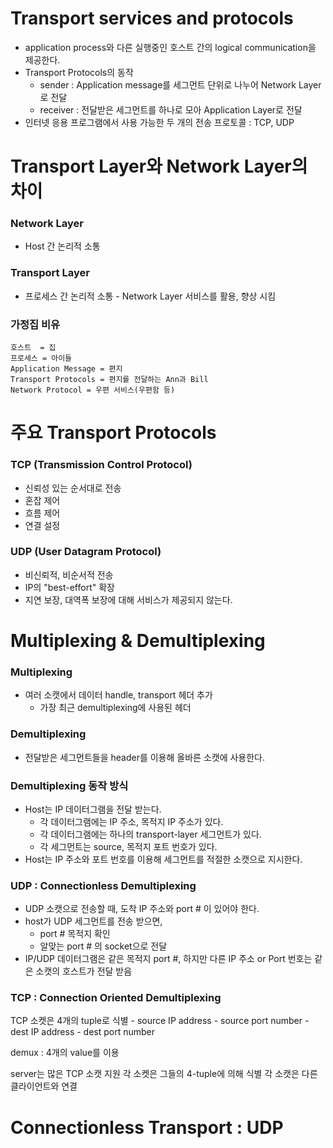 # Transport services and protocols
- application process와 다른 실행중인 호스트 간의 logical communication을 제공한다. 
- Transport Protocols의 동작
	- sender : Application message를 세그먼트 단위로 나누어 Network Layer로 전달
	- receiver : 전달받은 세그먼트를 하나로 모아 Application Layer로 전달
- 인터넷 응용 프로그램에서 사용 가능한 두 개의 전송 프로토콜 : TCP, UDP

# Transport Layer와 Network Layer의 차이
### Network Layer
- Host 간 논리적 소통
### Transport Layer
- 프로세스 간 논리적 소통 - Network Layer 서비스를 활용, 향상 시킴
### 가정집 비유
	호스트  = 집
	프로세스 = 아이들
	Application Message = 편지
	Transport Protocols = 편지를 전달하는 Ann과 Bill
	Network Protocol = 우편 서비스(우편함 등)

# 주요 Transport Protocols
### TCP (Transmission Control Protocol)
- 신뢰성 있는 순서대로 전송
- 혼잡 제어
- 흐름 제어
- 연결 설정
### UDP (User Datagram Protocol)
- 비신뢰적, 비순서적 전송
- IP의 "best-effort" 확장
- 지연 보장, 대역폭 보장에 대해 서비스가 제공되지 않는다.

# Multiplexing & Demultiplexing

### Multiplexing
- 여러 소캣에서 데이터 handle, transport 헤더 추가
	- 가장 최근 demultiplexing에 사용된 헤더
### Demultiplexing
- 전달받은 세그먼트들을 header를 이용해 올바른 소캣에 사용한다.

### Demultiplexing 동작 방식
- Host는 IP 데이터그램을 전달 받는다.
	- 각 데이터그램에는 IP 주소, 목적지 IP 주소가 있다.
	- 각 데이터그램에는 하나의 transport-layer 세그먼트가 있다.
	- 각 세그먼트는 source, 목적지 포트 번호가 있다.
- Host는 IP 주소와 포트 번호를 이용해 세그먼트를 적절한 소캣으로 지시한다.

### UDP : Connectionless Demultiplexing
- UDP 소캣으로 전송할 때, 도착 IP 주소와 port # 이 있어야 한다.
- host가 UDP 세그먼트를 전송 받으면,
	- port # 목적지 확인
	- 알맞는 port # 의 socket으로 전달
- IP/UDP 데이터그램은 같은 목적지 port #, 하지만 다른 IP 주소 or Port 번호는 같은 소캣의 호스트가 전달 받음

### TCP : Connection Oriented Demultiplexing
TCP 소켓은 4개의 tuple로 식별
	- source IP address
	- source port number
	- dest IP address
	- dest port number

demux : 4개의 value를 이용

server는 많은 TCP 소캣 지원
	각 소켓은 그들의 4-tuple에 의해 식별
	각 소캣은 다른 클라이언트와 연결


# Connectionless Transport : UDP
